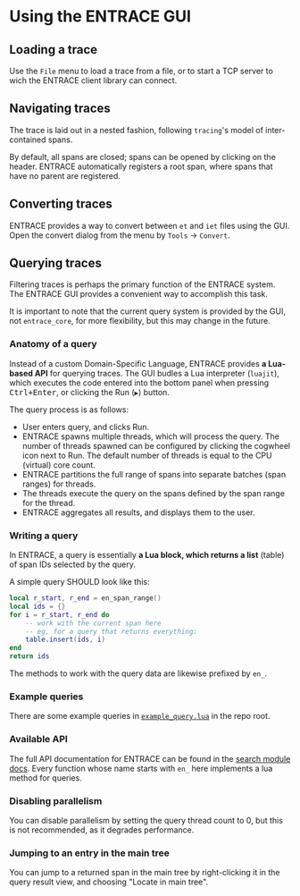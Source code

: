 # Using the ENTRACE GUI
## Loading a trace
Use the `File` menu to load a trace from a file, or to start a TCP server to wich the ENTRACE client library can connect.

## Navigating traces
The trace is laid out in a nested fashion, following `tracing`'s model of inter-contained spans.

By default, all spans are closed; spans can be opened by clicking on the header.
ENTRACE automatically registers a root span, where spans that have no parent are registered.

## Converting traces
ENTRACE provides a way to convert between `et` and `iet` files using the GUI.
Open the convert dialog from the menu by `Tools` -> `Convert`.

## Querying traces
Filtering traces is perhaps the primary function of the ENTRACE system.
The ENTRACE GUI provides a convenient way to accomplish this task.

It is important to note that the current query system is provided by the GUI, not `entrace_core`, for more flexibility, but this may change in the future.

### Anatomy of a query
Instead of a custom Domain-Specific Language, ENTRACE provides **a Lua-based API** for querying traces.
The GUI budles a Lua interpreter (`luajit`), which executes the code entered into the bottom panel when pressing <kbd>Ctrl+Enter</kbd>, or clicking the Run (`▶`) button.

The query process is as follows:

- User enters query, and clicks Run.
- ENTRACE spawns multiple threads, which will process the query.
The number of threads spawned can be configured by clicking the cogwheel icon next to Run. The default number of threads is equal to the CPU (virtual) core count.
- ENTRACE partitions the full range of spans into separate batches (span ranges) for threads.
- The threads execute the query on the spans defined by the span range for the thread.
- ENTRACE aggregates all results, and displays them to the user.

### Writing a query
In ENTRACE, a query is essentially **a Lua block, which returns a list** (table) of span IDs selected by the query.

A simple query SHOULD look like this:
```lua
local r_start, r_end = en_span_range()
local ids = {}
for i = r_start, r_end do
    -- work with the current span here
    -- eg, for a query that returns everything:
    table.insert(ids, i)
end
return ids
```

The methods to work with the query data are likewise prefixed by `en_`.

### Example queries
There are some example queries in [`example_query.lua`](../example_query.lua) in the repo root. 
### Available API
The full API documentation for ENTRACE can be found in the [search module docs](../gui/src/search/lua_api.rs).
Every function whose name starts with `en_` here implements a lua method for queries.

### Disabling parallelism
You can disable parallelism by setting the query thread count to 0, but this is not recommended, as it degrades performance.

### Jumping to an entry in the main tree
You can jump to a returned span in the main tree by right-clicking it in the query result view, and choosing "Locate in main tree". 
